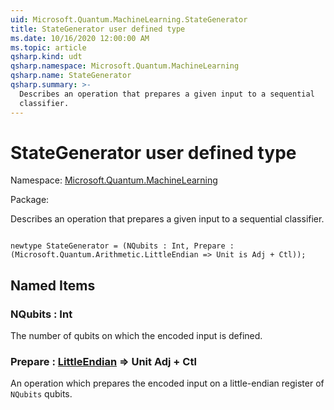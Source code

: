 ```yaml
---
uid: Microsoft.Quantum.MachineLearning.StateGenerator
title: StateGenerator user defined type
ms.date: 10/16/2020 12:00:00 AM
ms.topic: article
qsharp.kind: udt
qsharp.namespace: Microsoft.Quantum.MachineLearning
qsharp.name: StateGenerator
qsharp.summary: >-
  Describes an operation that prepares a given input to a sequential
  classifier.
---
```


# StateGenerator user defined type

Namespace: [Microsoft.Quantum.MachineLearning](xref:Microsoft.Quantum.MachineLearning)

Package: [](https://nuget.org/packages/)


Describes an operation that prepares a given input to a sequentialclassifier.

```Q#

newtype StateGenerator = (NQubits : Int, Prepare : (Microsoft.Quantum.Arithmetic.LittleEndian => Unit is Adj + Ctl));
```



## Named Items

### NQubits : Int

The number of qubits on which the encoded input is defined.


### Prepare : [LittleEndian](xref:Microsoft.Quantum.Arithmetic.LittleEndian) => Unit Adj + Ctl

An operation which prepares the encoded input on a little-endianregister of `NQubits` qubits.

